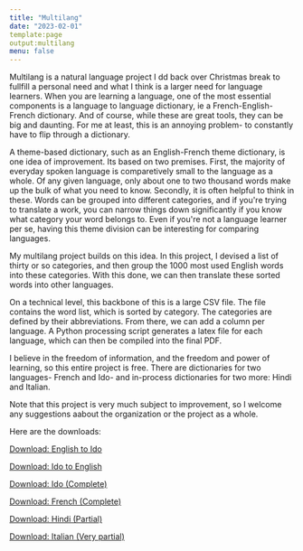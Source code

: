 ```yaml
---
title: "Multilang"
date: "2023-02-01"
template:page
output:multilang
menu: false
---
```


Multilang is a natural language project I dd back over Christmas break to fullfill a personal need and what I think is a larger need for language learners. When you are learning a language, one of the most essential components is a language to language dictionary, ie a French-English-French dictionary. And of course, while these are great tools, they can be big and daunting. For me at least, this is an annoying problem- to constantly have to flip through a dictionary.

A theme-based dictionary, such as an English-French theme dictionary, is one idea of improvement. Its based on two premises. First, the majority of everyday spoken language is comparetively small to the language as a whole. Of any given language, only about one to two thousand words make up the bulk of what you need to know. Secondly, it is often helpful to think in these. Words can be grouped into different categories, and if you're trying to translate a work, you can narrow things down significantly if you know what category your word belongs to. Even if you're not a language learner per se, having this theme division can be interesting for comparing languages.

My multilang project builds on this idea. In this project, I devised a list of thirty or so categories, and then group the 1000 most used English words into these categories. With this done, we can then translate these sorted words into other languages.

On a technical level, this backbone of this is a large CSV file. The file contains the word list, which is sorted by category. The categories are defined by their abbreviations. From there, we can add a column per language. A Python processing script generates a latex file for each language, which can then be compiled into the final PDF.

I believe in the freedom of information, and the freedom and power of learning, so this entire project is free. There are dictionaries for two languages- French and Ido- and in-process dictionaries for two more: Hindi and Italian.

Note that this project is very much subject to improvement, so I welcome any suggestions aabout the organization or the project as a whole.

Here are the downloads:

[Download: English to Ido](/assets/english_ido_dict.pdf)

[Download: Ido to English](/assets/ido_english_dict.pdf)

[Download: Ido (Complete)](/assets/Ido.pdf)

[Download: French (Complete)](/assets/French.pdf)

[Download: Hindi (Partial)](/assets/Hindi.pdf)

[Download: Italian (Very partial)](/assets/Italian.pdf)


